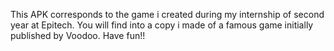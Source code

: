 This APK corresponds to the game i created during my internship of second year at Epitech. You will find into a copy i made of a famous game initially published by Voodoo.
Have fun!!
